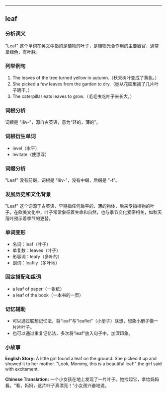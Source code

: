 
---------------
## leaf
### 分析词义
"Leaf" 这个单词在英文中指的是植物的叶子，是植物光合作用的主要器官，通常呈绿色，有叶脉。

### 列举例句
1. The leaves of the tree turned yellow in autumn.（秋天树叶变成了黄色。）
2. She picked a few leaves from the garden to dry.（她从花园里摘了几片叶子晒干。）
3. The caterpillar eats leaves to grow.（毛毛虫吃叶子来长大。）

### 词根分析
词根是 "lēv-"，源自古英语，意为“轻的，薄的”。

### 词根衍生单词
- level（水平）
- levitate（使漂浮）

### 词缀分析
"Leaf" 没有前缀，词根是 "lēv-"，没有中缀，后缀是 "-f"。

### 发展历史和文化背景
"Leaf" 这个词源于古英语，早期指任何扁平的、薄的物体，后来专指植物的叶子。在欧美文化中，叶子常常象征着生命和自然，也与季节变化紧密相关，如秋天落叶预示着季节的更替。

### 单词变形
- 名词：leaf（叶子）
- 单复数：leaves（叶子）
- 形容词：leafy（多叶的）
- 副词：leafily（多叶地）

### 固定搭配和组词
- a leaf of paper（一张纸）
- a leaf of the book（一本书的一页）

### 记忆辅助
- 可以通过联想记忆法，将“leaf”与“leaflet”（小册子）联想，想象小册子像一片片叶子。
- 也可以通过重复记忆法，多次将“leaf”放入句子中，加深印象。

### 小故事
**English Story:**
A little girl found a leaf on the ground. She picked it up and showed it to her mother. "Look, Mommy, this is a beautiful leaf!" the girl said with excitement.

**Chinese Translation:**
一个小女孩在地上发现了一片叶子。她捡起它，拿给妈妈看。“看，妈妈，这片叶子真漂亮！”小女孩兴奋地说。

